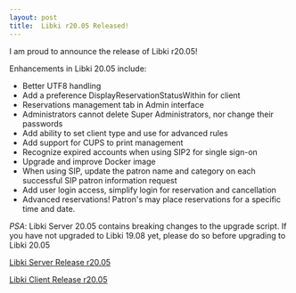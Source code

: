 ```yaml
---
layout: post
title:  Libki r20.05 Released!
---
```


I am proud to announce the release of Libki r20.05!

Enhancements in Libki 20.05 include:

* Better UTF8 handling
* Add a preference DisplayReservationStatusWithin for client
* Reservations management tab in Admin interface
* Administrators cannot delete Super Administrators, nor change their passwords
* Add ability to set client type and use for advanced rules
* Add support for CUPS to print management
* Recognize expired accounts when using SIP2 for single sign-on
* Upgrade and improve Docker image
* When using SIP, update the patron name and category on each successful SIP patron information request
* Add user login access, simplify login for reservation and cancellation
* Advanced reservations! Patron's may place reservations for a specific time and date.

*PSA*: Libki Server 20.05 contains breaking changes to the upgrade script. If you have not upgraded to Libki 19.08 yet, please do so before upgrading to Libki 20.05

[Libki Server Release r20.05](https://github.com/Libki/libki-server/releases/tag/r20.05)

[Libki Client Release r20.05](https://github.com/Libki/libki-client/releases/tag/r20.05)
